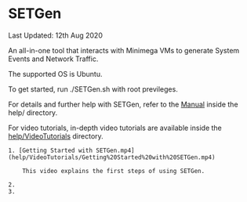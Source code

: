 # SETGen
Last Updated: 12th Aug 2020

An all-in-one tool that interacts with Minimega VMs to generate System Events and Network Traffic.

The supported OS is Ubuntu.

To get started, run ./SETGen.sh with root previleges.

For details and further help with SETGen, refer to the [Manual](help/MANUAL.md) inside the help/ directory.

For video tutorials, in-depth video tutorials are available inside the [help/VideoTutorials](help/VideoTutorials/) directory.

    1. [Getting Started with SETGen.mp4](help/VideoTutorials/Getting%20Started%20with%20SETGen.mp4)
   
        This video explains the first steps of using SETGen. 

    2. 
    3. 


